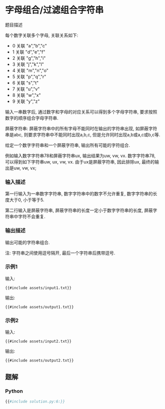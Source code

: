 # 字母组合/过滤组合字符串

题目描述

每个数字关联多个字母, 关联关系如下:

- 0 关联 "a","b","c"
- 1 关联 "d","e","f"
- 2 关联 "g","h","i"
- 3 关联 "j","k","l"
- 4 关联 "m","n","o"
- 5 关联 "p","q","r"
- 6 关联 "s","t"
- 7 关联 "u","v"
- 8 关联 "w","x"
- 9 关联 "y","z"

输入一串数字后, 通过数字和字母的对应关系可以得到多个字母字符串, 要求按照数字的顺序组合字母字符串.

屏蔽字符串: 屏蔽字符串中的所有字母不能同时在输出的字符串出现, 如屏蔽字符串是abc, 则要求字符串中不能同时出现a,b,c,
但是允许同时出现a,b或a,c或b,c等.

给定一个数字字符串和一个屏蔽字符串, 输出所有可能的字符组合.

例如输入数字字符串78和屏蔽字符串ux, 输出结果为uw, vw, vx. 数字字符串78, 可以得到如下字符串uw, ux, vw, vx. 由于ux是屏蔽字符串,
因此排除ux, 最终的输出是uw, vw, vx;

### 输入描述

第一行输入为一串数字字符串, 数字字符串中的数字不允许重复, 数字字符串的长度大于0, 小于等于5.

第二行输入是屏蔽字符串, 屏蔽字符串的长度一定小于数字字符串的长度, 屏蔽字符串中字符不会重复.

### 输出描述

输出可能的字符串组合.

注: 字符串之间使用逗号隔开, 最后一个字符串后携带逗号.

### 示例1

输入:

```text
{{#include assets/input1.txt}}
```

输出:

```text
{{#include assets/output1.txt}}
```

### 示例2

输入:

```text
{{#include assets/input2.txt}}
```

输出:

```text
{{#include assets/output2.txt}}
```

## 题解

### Python

```python
{{#include solution.py:6:}}
```